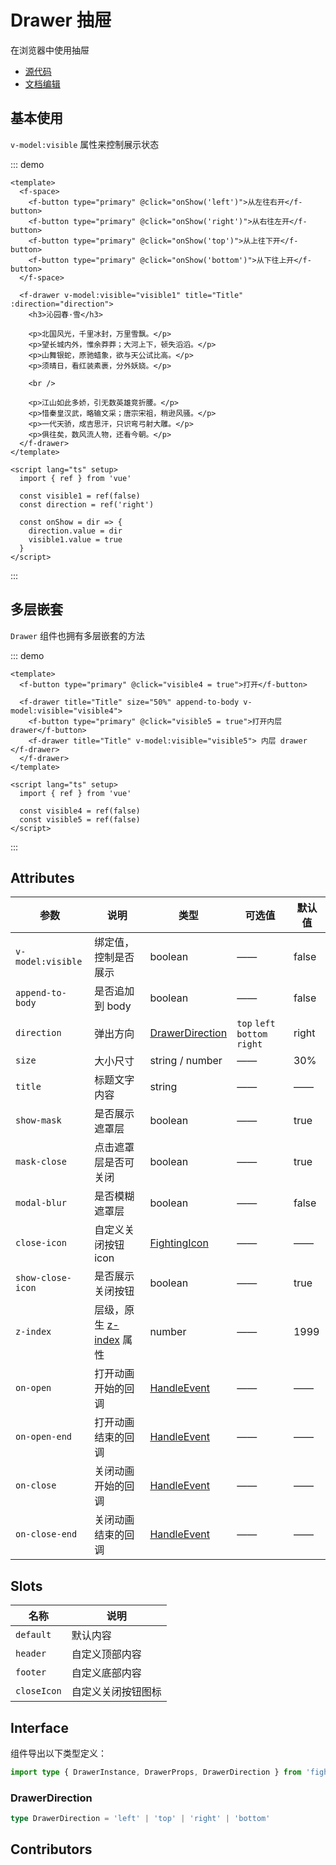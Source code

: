 # Drawer 抽屉

在浏览器中使用抽屉

- [源代码](https://github.com/FightingDesign/fighting-design/tree/master/packages/fighting-design/drawer)
- [文档编辑](https://github.com/FightingDesign/fighting-design/blob/master/docs/docs/components/drawer.md)

## 基本使用

`v-model:visible` 属性来控制展示状态

::: demo

```vue
<template>
  <f-space>
    <f-button type="primary" @click="onShow('left')">从左往右开</f-button>
    <f-button type="primary" @click="onShow('right')">从右往左开</f-button>
    <f-button type="primary" @click="onShow('top')">从上往下开</f-button>
    <f-button type="primary" @click="onShow('bottom')">从下往上开</f-button>
  </f-space>

  <f-drawer v-model:visible="visible1" title="Title" :direction="direction">
    <h3>沁园春·雪</h3>

    <p>北国风光，千里冰封，万里雪飘。</p>
    <p>望长城内外，惟余莽莽；大河上下，顿失滔滔。</p>
    <p>山舞银蛇，原驰蜡象，欲与天公试比高。</p>
    <p>须晴日，看红装素裹，分外妖娆。</p>

    <br />

    <p>江山如此多娇，引无数英雄竞折腰。</p>
    <p>惜秦皇汉武，略输文采；唐宗宋祖，稍逊风骚。</p>
    <p>一代天骄，成吉思汗，只识弯弓射大雕。</p>
    <p>俱往矣，数风流人物，还看今朝。</p>
  </f-drawer>
</template>

<script lang="ts" setup>
  import { ref } from 'vue'

  const visible1 = ref(false)
  const direction = ref('right')

  const onShow = dir => {
    direction.value = dir
    visible1.value = true
  }
</script>
```

:::

## 多层嵌套

`Drawer` 组件也拥有多层嵌套的方法

::: demo

```vue
<template>
  <f-button type="primary" @click="visible4 = true">打开</f-button>

  <f-drawer title="Title" size="50%" append-to-body v-model:visible="visible4">
    <f-button type="primary" @click="visible5 = true">打开内层 drawer</f-button>
    <f-drawer title="Title" v-model:visible="visible5"> 内层 drawer </f-drawer>
  </f-drawer>
</template>

<script lang="ts" setup>
  import { ref } from 'vue'

  const visible4 = ref(false)
  const visible5 = ref(false)
</script>
```

:::

## Attributes

| 参数              | 说明                                                                                | 类型                                                               | 可选值                        | 默认值 |
| ----------------- | ----------------------------------------------------------------------------------- | ------------------------------------------------------------------ | ----------------------------- | ------ |
| `v-model:visible` | 绑定值，控制是否展示                                                                | boolean                                                            | ——                            | false  |
| `append-to-body`  | 是否追加到 body                                                                     | boolean                                                            | ——                            | false  |
| `direction`       | 弹出方向                                                                            | <a href="#drawerdirection">DrawerDirection</a>                     | `top` `left` `bottom` `right` | right  |
| `size`            | 大小尺寸                                                                            | string / number                                                    | ——                            | 30%    |
| `title`           | 标题文字内容                                                                        | string                                                             | ——                            | ——     |
| `show-mask`       | 是否展示遮罩层                                                                      | boolean                                                            | ——                            | true   |
| `mask-close`      | 点击遮罩层是否可关闭                                                                | boolean                                                            | ——                            | true   |
| `modal-blur`      | 是否模糊遮罩层                                                                      | boolean                                                            | ——                            | false  |
| `close-icon`      | 自定义关闭按钮 icon                                                                 | <a href="/components/interface.html#fightingicon">FightingIcon</a> | ——                            | ——     |
| `show-close-icon` | 是否展示关闭按钮                                                                    | boolean                                                            | ——                            | true   |
| `z-index`         | 层级，原生 [z-index](https://developer.mozilla.org/zh-CN/docs/Web/CSS/z-index) 属性 | number                                                             | ——                            | 1999   |
| `on-open`         | 打开动画开始的回调                                                                  | <a href="/components/interface.html#handleevent">HandleEvent</a>   | ——                            | ——     |
| `on-open-end`     | 打开动画结束的回调                                                                  | <a href="/components/interface.html#handleevent">HandleEvent</a>   | ——                            | ——     |
| `on-close`        | 关闭动画开始的回调                                                                  | <a href="/components/interface.html#handleevent">HandleEvent</a>   | ——                            | ——     |
| `on-close-end`    | 关闭动画结束的回调                                                                  | <a href="/components/interface.html#handleevent">HandleEvent</a>   | ——                            | ——     |

## Slots

| 名称        | 说明               |
| ----------- | ------------------ |
| `default`   | 默认内容           |
| `header`    | 自定义顶部内容     |
| `footer`    | 自定义底部内容     |
| `closeIcon` | 自定义关闭按钮图标 |

## Interface

组件导出以下类型定义：

```ts
import type { DrawerInstance, DrawerProps, DrawerDirection } from 'fighting-design'
```

### DrawerDirection

```ts
type DrawerDirection = 'left' | 'top' | 'right' | 'bottom'
```

## Contributors

<a href="https://github.com/Tyh2001" target="_blank">
  <f-avatar round src="https://avatars.githubusercontent.com/u/73180970?v=4" />
</a>

<a href="https://github.com/wang-zhixin" target="_blank">
  <f-avatar round src="https://avatars.githubusercontent.com/u/50623519?v=4" />
</a>
